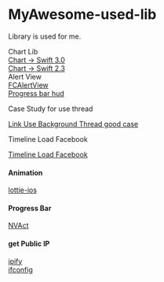 # MyAwesome-used-lib
Library is used for me.

<div>Chart Lib</div>
<a href="https://github.com/danielgindi/Charts"> Chart -> Swift 3.0 </a> </br>
<a href="https://github.com/danielgindi/Charts/tree/v2.3.0"> Chart -> Swift 2.3 </a> </br>

<div>Alert View</div>
<a href="https://github.com/nimati/FCAlertView">FCAlertView</a></br>
<a href="https://github.com/ninjaprox/NVActivityIndicatorView">Progress bar hud</a></br>


<p>Case Study for use thread</p>
<a href="http://stackoverflow.com/questions/24056205/how-to-use-background-thread-in-swift/25070476#25070476">Link Use Background Thread good case</a>

<p>Timeline Load Facebook</p>
<a href="https://github.com/samhann/Loader.swift">Timeline Load Facebook</a>


<h4>Animation</h4>
<a href="https://github.com/airbnb/lottie-ios">lottie-ios</a>

<h4>Progress Bar</h4>
<a href="https://github.com/ninjaprox/NVActivityIndicatorView">NVAct</a>


<h4>get Public IP</h4>
<a href="https://www.ipify.org/">ipify</a></br>
<a href="https://ifconfig.co/">ifconfig</a>
